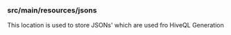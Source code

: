 ### src/main/resources/jsons

This location is used to store JSONs' which are used fro HiveQL Generation